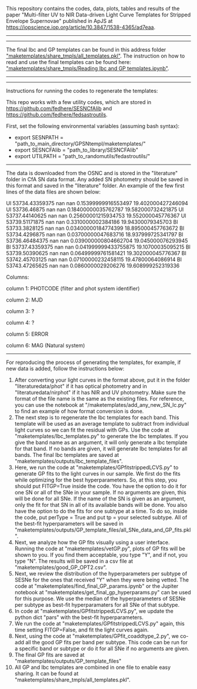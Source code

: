 This repository contains the codes, data, plots, tables and results of the paper "Multi-filter UV to NIR Data-driven Light Curve Templates for Stripped Envelope Supernovae" published in ApJS at https://iopscience.iop.org/article/10.3847/1538-4365/ad7eaa.

------------------------------------------------------------------------------------------------------------------------------------------------
------------------------------------------------------------------------------------------------------------------------------------------------

The final Ibc and GP templates can be found in this address folder ["maketemplates/share_tmpls/all_templates.pkl"](https://github.com/fedhere/GPSNtempl/blob/main/maketemplates/share_tmpls/all_templates.pkl).
The instruction on how to read and use the final templates can be found here: ["maketemplates/share_tmpls/Reading Ibc and GP templates.ipynb"](https://github.com/fedhere/GPSNtempl/blob/main/maketemplates/share_tmpls/Reading%20Ibc%20and%20GP%20templates.ipynb).

------------------------------------------------------------------------------------------------------------------------------------------------
------------------------------------------------------------------------------------------------------------------------------------------------

Instructions for running the codes to regenerate the templates:

This repo works with a few utility codes, which are stored in https://github.com/fedhere/SESNCfAlib and https://github.com/fedhere/fedsastroutils.


First, set the following environmental variables (assuming bash syntax):

- export SESNPATH = "path_to_main_directory/GPSNtempl/maketemplates/"
- export SESNCFAlib = "path_to_library/SESNCFAlib"
- export UTILPATH = "path_to_randomutils/fedastroutils/"
------------------------------------------------------------------------------------------------------------------------------------------------

The data is downloaded from the OSNC and is stored in the "literature" folder in CfA SN data format. Any added SN photometry should be saved in this format and saved in the "literature" folder. An example of the few first lines of the data files are shown below:

Ul 53734.43359375 nan nan 0.15399999916553497 19.402000427246094
Ul 53736.46875 nan nan 0.18400000035762787 19.582000732421875
Ul 53737.44140625 nan nan 0.25600001215934753 19.552000045776367
Ul 53739.51171875 nan nan 0.3310000002384186 19.94300079345703
Bl 53733.3828125 nan nan 0.03400000184774399 18.895000457763672
Bl 53734.4296875 nan nan 0.03700000047683716 18.937999725341797
Bl 53736.46484375 nan nan 0.039000000804662704 19.045000076293945
Bl 53737.43359375 nan nan 0.041999999433755875 19.10700035095215
Bl 53739.50390625 nan nan 0.06499999761581421 19.302000045776367
Bl 53742.45703125 nan nan 0.07100000232458115 19.47800064086914
Bl 53743.47265625 nan nan 0.0860000029206276 19.608999252319336

Columns:

column 1: PHOTCODE (filter and phot system identifier)

column 2: MJD

column 3: ?

column 4: ?

column 5: ERROR

column 6: MAG (Natural system)

------------------------------------------------------------------------------------------------------------------------------------------------

For reproducing the process of generating the templates, for example, if new data is added, follow the instructions below:

1) After converting your light curves in the format above, put it in the folder "literaturedata/phot" if it has optical photometry and in "literaturedata/nirphot" if it has NIR and UV photometry. Make sure the format of the file name is the same as the existing files. For reference, you can use the notebook at "/maketemplates/add_any_new_SN_lc.py" to find an example of how format conversion is done.
2) The next step is to regenerate the Ibc templates for each band. This template will be used as an average template to subtract from individual light curves so we can fit the residual with GPs. Use the code at "maketemplates/Ibc_templates.py" to generate the Ibc templates. If you give the band name as an argument, it will only generate a Ibc template for that band. If no bands are given, it will generate Ibc templates for all bands. The final Ibc templates are saved at "maketemplates/outputs/Ibc_template_files".
3) Here, we run the code at "maketemplates/GPfitstrippedLCVS.py" to generate GP fits to the light curves in our sample. We first do the fits while optimizing for the best hyperparameters. So, at this step, you should put FITGP=True inside the code. You have the option to do it for one SN or all of the SNe in your sample. If no arguments are given, this will be done for all SNe. If the name of the SN is given as an argument, only the fit for that SN in all of its available bands will be done. You also have the option to do the fits for one subtype at a time. To do so, inside the code, put perType = True and put tp = your selected subtype. All of the best-fit hyperparameters will be saved in "maketemplates/outputs/GP_template_files/all_SNe_data_and_GP_fits.pkl".
4) Next, we analyze how the GP fits visually using a user interface. Running the code at "maketemplates/vetGP.py", plots of GP fits will be shown to you. If you find them acceptable, you type "Y", and if not, you type "N". The results will be saved in a csv file at "maketemplates/good_GP_OPT2.csv".
5) Next, we review the distribution of the hyperparameters per subtype of SESNe for the ones that received "Y" when they were being vetted. The code at "maketemplates/find_final_GP_params.ipynb" or the Jupiter notebook at "maketemplates/get_final_gp_hyperparams.py" can be used for this purpose. We use the median of the hyperparameters of SESNe per subtype as best-fit hyperparamaters for all SNe of that subtype.
6) In code at "maketemplates/GPfitstrippedLCVS.py", we update the python dict "pars" with the best-fit hyperparameters.
7) We run the code at "maketemplates/GPfitstrippedLCVS.py" again, this time setting FITGP=False, and fit the light curves again.
8) Next, using the code at "maketemplates/GPfit_coaddtype_2.py", we co-add all the good GP fits per band per subtype. This code can be run for a specific band or subtype or do it for all SNe if no arguments are given.
9) The final GP fits are saved at "maketemplates/outputs/GP_template_files"
10) All GP and Ibc templates are combined in one file to enable easy sharing. It can be found at "maketemplates/share_tmpls/all_templates.pkl".



